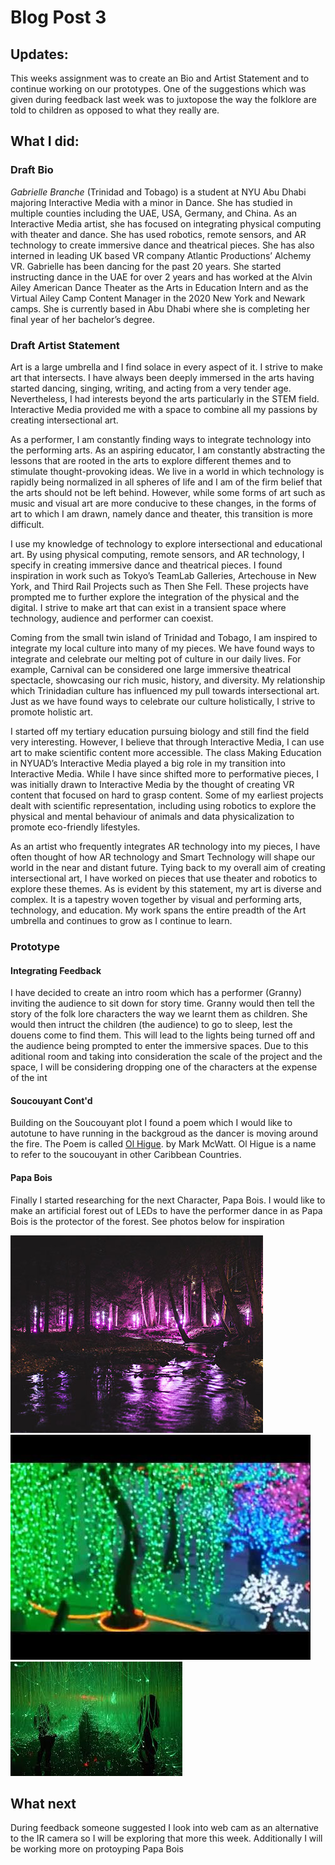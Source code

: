 # Blog Post 3

## Updates:

This weeks assignment was to create an Bio and Artist Statement and to continue working on our prototypes. One of the suggestions which was given during feedback last week was to juxtopose the way the folklore are told to children as opposed to what they really are. 


## What I did:


### Draft Bio

*Gabrielle Branche* (Trinidad and Tobago) is a student at NYU Abu Dhabi majoring Interactive Media with a minor in Dance. She has studied in multiple counties including the UAE, USA, Germany, and China. As an Interactive Media artist, she has focused on integrating physical computing with theater and dance. She has used robotics, remote sensors, and AR technology to create immersive dance and theatrical pieces. She has also interned in leading UK based VR company Atlantic Productions’ Alchemy VR. Gabrielle has been dancing for the past 20 years. She started instructing dance in the UAE for over 2 years and has worked at the Alvin Ailey American Dance Theater as the Arts in Education Intern and as the Virtual Ailey Camp Content Manager in the 2020 New York and Newark camps. She is currently based in Abu Dhabi where she is completing her final year of her bachelor’s degree.


### Draft Artist Statement

Art is a large umbrella and I find solace in every aspect of it. I strive to make art that intersects. I have always been deeply immersed in the arts having started dancing, singing, writing, and acting from a very tender age. Nevertheless, I had interests beyond the arts particularly in the STEM field. Interactive Media provided me with a space to combine all my passions by creating intersectional art. 

As a performer, I am constantly finding ways to integrate technology into the performing arts. As an aspiring educator, I am constantly abstracting the lessons that are rooted in the arts to explore different themes and to stimulate thought-provoking ideas.
We live in a world in which technology is rapidly being normalized in all spheres of life and I am of the firm belief that the arts should not be left behind. However, while some forms of art such as music and visual art are more conducive to these changes, in the forms of art to which I am drawn, namely dance and theater, this transition is more difficult.

I use my knowledge of technology to explore intersectional and educational art. By using physical computing, remote sensors, and AR technology, I specify in creating immersive dance and theatrical pieces. I found inspiration in work such as Tokyo’s TeamLab Galleries, Artechouse in New York, and Third Rail Projects such as Then She Fell. These projects have prompted me to further explore the integration of the physical and the digital. I strive to make art that can exist in a transient space where technology, audience and performer can coexist. 

Coming from the small twin island of Trinidad and Tobago, I am inspired to integrate my local culture into many of my pieces. We have found ways to integrate and celebrate our melting pot of culture in our daily lives. For example, Carnival can be considered one large immersive theatrical spectacle, showcasing our rich music, history, and diversity. My relationship which Trinidadian culture has influenced my pull towards intersectional art. Just as we have found ways to celebrate our culture holistically, I strive to promote holistic art. 

I started off my tertiary education pursuing biology and still find the field very interesting. However, I believe that through Interactive Media, I can use art to make scientific content more accessible. The class Making Education in NYUAD’s Interactive Media played a big role in my transition into Interactive Media. While I have since shifted more to performative pieces, I was initially drawn to Interactive Media by the thought of creating VR content that focused on hard to grasp content. Some of my earliest projects dealt with scientific representation, including using robotics to explore the physical and mental behaviour of animals and data physicalization to promote eco-friendly lifestyles.

As an artist who frequently integrates AR technology into my pieces, I have often thought of how AR technology and Smart Technology will shape our world in the near and distant future. Tying back to my overall aim of creating intersectional art, I have worked on pieces that use theater and robotics to explore these themes. 
As is evident by this statement, my art is diverse and complex. It is a tapestry woven together by visual and performing arts, technology, and education. My work spans the entire preadth of the Art umbrella and continues to grow as I continue to learn. 

### Prototype

#### Integrating Feedback

I have decided to create an intro room which has a performer (Granny) inviting the audience to sit down for story time. Granny would then tell the story of the folk lore characters the way we learnt them as children. She would then intruct the children (the audience) to go to sleep, lest the douens come to find them. This will lead to the lights being turned off and the audience being prompted to enter the immersive spaces. Due to this aditional room and taking into consideration the scale of the project and the space, I will be considering dropping one of the characters at the expense of the int

#### Soucouyant Cont'd
Building on the Soucouyant plot I found a poem which I would like to autotune to have running in the backgroud as the dancer is moving around the fire. The Poem is called [Ol Higue](https://poetryarchive.org/poem/ol-higue/). by Mark McWatt. Ol Higue is a name to refer to the soucouyant in other Caribbean Countries. 

#### Papa Bois
Finally I started researching for the next Character, Papa Bois. I would like to make an artificial forest out of LEDs to have the performer dance in as Papa Bois is the protector of the forest. See photos below for inspiration

![](forest1.jpg)
![](forest2.jpg)
![](forest3.jpg)


## What next

During feedback someone suggested I look into web cam as an alternative to the IR camera so I will be exploring that more this week. Additionally I will be working more on protoyping Papa Bois



